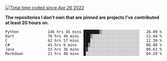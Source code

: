 <a href="https://wakatime.com/@9797ee4f-4108-45bb-8fc2-b36b9c1a1c89"><img src="https://wakatime.com/badge/user/9797ee4f-4108-45bb-8fc2-b36b9c1a1c89.svg?style=for-the-badge" alt="Total time coded since Apr 26 2022" /></a>

**The repositories I don't own that are pinned are projects I've contributed at least 20 hours on.**

<!--START_SECTION:waka-->

```text
Python             146 hrs 45 mins ███████▒░░░░░░░░░░░░░░░░░   28.89 %
Dart               70 hrs 49 mins  ███▒░░░░░░░░░░░░░░░░░░░░░   13.94 %
C                  62 hrs 57 mins  ███░░░░░░░░░░░░░░░░░░░░░░   12.39 %
C#                 45 hrs 6 mins   ██▒░░░░░░░░░░░░░░░░░░░░░░   08.88 %
Java               33 hrs 36 mins  █▓░░░░░░░░░░░░░░░░░░░░░░░   06.61 %
Markdown           21 hrs 48 mins  █░░░░░░░░░░░░░░░░░░░░░░░░   04.29 %
```

<!--END_SECTION:waka-->
